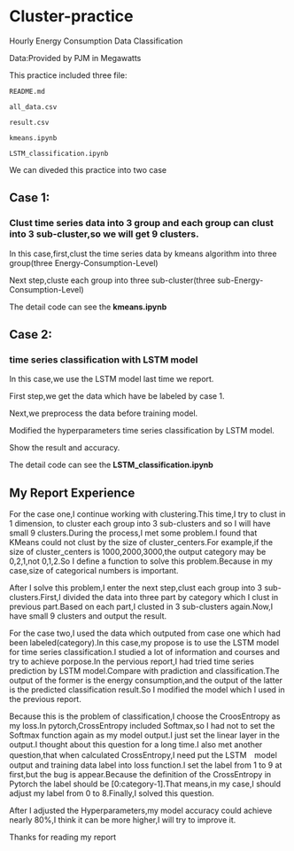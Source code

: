 # Cluster-practice

Hourly Energy Consumption Data Classification

Data:Provided by PJM in Megawatts

This practice included three file:

    README.md
    
    all_data.csv
    
    result.csv

    kmeans.ipynb

    LSTM_classification.ipynb

We can diveded this practice into two case 

## Case 1:
### Clust time series data into 3 group and each group can clust into 3 sub-cluster,so we will get 9 clusters.
In this case,first,clust the time series data by kmeans algorithm into three group(three Energy-Consumption-Level)

Next step,cluste each group into three sub-cluster(three sub-Energy-Consumption-Level)

The detail code can see the **kmeans.ipynb**
## Case 2:
### time series classification with LSTM model
In this case,we use the LSTM model last time we report.

First step,we get the data which have be labeled by case 1.

Next,we preprocess the data before training model.

Modified the hyperparameters time series classification by LSTM model.

Show the result and accuracy.

The detail code can see the **LSTM_classification.ipynb**

## My Report Experience

For the case one,I continue working with clustering.This time,I try to clust in 1 dimension, to cluster each group into 3 sub-clusters and so I will have small 9 
clusters.During the process,I met some problem.I found that KMeans could not clust by the size of cluster_centers.For example,if the size of cluster_centers 
is 1000,2000,3000,the output category may be 0,2,1,not 0,1,2.So I define a function to solve this problem.Because in my case,size of categorical numbers is important.

After I solve this problem,I enter the next step,clust each group into 3 sub-clusters.First,I divided the data into three part by category which I clust in previous part.Based on each part,I clusted in 3 sub-clusters again.Now,I have small 9 clusters and output the result.

For the case two,I used the data which outputed from case one which had been labeled(category).In this case,my propose is to use the LSTM model for time series classification.I studied a lot of information and courses and try to achieve porpose.In the pervious report,I had tried time series prediction by LSTM model.Compare with pradiction and classification.The output of the former is the energy consumption,and the output of the latter is the predicted classification result.So I modified the model which I used in the previous report.

Because this is the problem of classification,I choose the CroosEntropy as my loss.In pytorch,CrossEntropy included Softmax,so I had not to set the Softmax function again as my model output.I just set the linear layer in the output.I thought about this question for a long time.I also met another question,that when calculated CrossEntropy,I need put the LSTM　model output and training data label into loss function.I set the label from 1 to 9 at first,but the bug is appear.Because the definition of the CrossEntropy in Pytorch the label should be [0:category-1].That means,in my case,I should adjust my label from 0 to 8.Finally,I solved this question.

After I adjusted the Hyperparameters,my model accuracy could achieve nearly 80%,I think it can be more higher,I will try to improve it.

Thanks for reading my report
